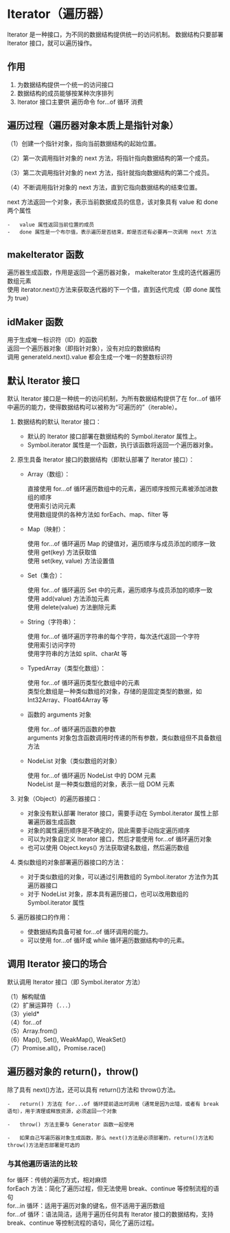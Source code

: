 # Iterator（遍历器）

Iterator 是一种接口，为不同的数据结构提供统一的访问机制。
数据结构只要部署 Iterator 接口，就可以遍历操作。

## 作用

1. 为数据结构提供一个统一的访问接口
2. 数据结构的成员能够按某种次序排列
3. Iterator 接口主要供 遍历命令 for...of 循环 消费

## 遍历过程（遍历器对象本质上是指针对象）

（1）创建一个指针对象，指向当前数据结构的起始位置。

（2）第一次调用指针对象的 next 方法，将指针指向数据结构的第一个成员。

（3）第二次调用指针对象的 next 方法，指针就指向数据结构的第二个成员。

（4）不断调用指针对象的 next 方法，直到它指向数据结构的结束位置。

next 方法返回一个对象，表示当前数据成员的信息，该对象具有 value 和 done 两个属性

    -   value 属性返回当前位置的成员
    -   done 属性是一个布尔值，表示遍历是否结束，即是否还有必要再一次调用 next 方法

## makeIterator 函数

遍历器生成函数，作用是返回一个遍历器对象， makeIterator 生成的迭代器遍历数组元素           
使用 iterator.next()方法来获取迭代器的下一个值，直到迭代完成（即 done 属性为 true）        

## idMaker 函数

用于生成唯一标识符（ID）的函数            
返回一个遍历器对象（即指针对象），没有对应的数据结构            
调用 generateId.next().value 都会生成一个唯一的整数标识符            

## 默认 Iterator 接口

默认 Iterator 接口是一种统一的访问机制，为所有数据结构提供了在 for...of 循环中遍历的能力，使得数据结构可以被称为“可遍历的”（iterable）。

1. 数据结构的默认 Iterator 接口：

    - 默认的 Iterator 接口部署在数据结构的 Symbol.iterator 属性上。         
    - Symbol.iterator 属性是一个函数，执行该函数将返回一个遍历器对象。          

2. 原生具备 Iterator 接口的数据结构（即默认部署了 Iterator 接口）：

    - Array（数组）：

        直接使用 for...of 循环遍历数组中的元素，遍历顺序按照元素被添加进数组的顺序                 
        使用索引访问元素                
        使用数组提供的各种方法如 forEach、map、filter 等            

    - Map（映射）：

        使用 for...of 循环遍历 Map 的键值对，遍历顺序与成员添加的顺序一致                 
        使用 get(key) 方法获取值           
        使用 set(key, value) 方法设置值           

    - Set（集合）：

        使用 for...of 循环遍历 Set 中的元素，遍历顺序与成员添加的顺序一致             
        使用 add(value) 方法添加元素          
        使用 delete(value) 方法删除元素           

    - String（字符串）：

        使用 for...of 循环遍历字符串的每个字符，每次迭代返回一个字符            
        使用索引访问字符         
        使用字符串的方法如 split、charAt 等              

    - TypedArray（类型化数组）：

        使用 for...of 循环遍历类型化数组中的元素          
        类型化数组是一种类似数组的对象，存储的是固定类型的数据，如 Int32Array、Float64Array 等               

    - 函数的 arguments 对象

        使用 for...of 循环遍历函数的参数             
        arguments 对象包含函数调用时传递的所有参数，类似数组但不具备数组方法          

    - NodeList 对象（类似数组的对象）

        使用 for...of 循环遍历 NodeList 中的 DOM 元素             
        NodeList 是一种类似数组的对象，表示一组 DOM 元素              

3. 对象（Object）的遍历器接口：

    - 对象没有默认部署 Iterator 接口，需要手动在 Symbol.iterator 属性上部署遍历器生成函数              
    - 对象的属性遍历顺序是不确定的，因此需要手动指定遍历顺序            
    - 可以为对象自定义 Iterator 接口，然后才能使用 for...of 循环遍历对象
    - 也可以使用 Object.keys() 方法获取键名数组，然后遍历数组

4. 类似数组的对象部署遍历器接口的方法：

    - 对于类似数组的对象，可以通过引用数组的 Symbol.iterator 方法作为其遍历器接口
    - 对于 NodeList 对象，原本具有遍历接口，也可以改用数组的 Symbol.iterator 属性

5. 遍历器接口的作用：

    - 使数据结构具备可被 for...of 循环调用的能力。
    - 可以使用 for...of 循环或 while 循环遍历数据结构中的元素。

## 调用 Iterator 接口的场合

默认调用 Iterator 接口（即 Symbol.iterator 方法）

（1）解构赋值            
（2）扩展运算符（`...`）             
（3）yield\*          
（4）for...of         
（5）Array.from()          
（6）Map(), Set(), WeakMap(), WeakSet()           
（7）Promise.all()，Promise.race()              

## 遍历器对象的 return()，throw()

除了具有 next()方法，还可以具有 return()方法和 throw()方法。

    -   return() 方法在 for...of 循环提前退出时调用（通常是因为出错，或者有 break 语句），用于清理或释放资源，必须返回一个对象

    -   throw() 方法主要与 Generator 函数一起使用

    -   如果自己写遍历器对象生成函数，那么 next()方法是必须部署的，return()方法和 throw()方法是否部署是可选的

### 与其他遍历语法的比较

for 循环：传统的遍历方式，相对麻烦               
forEach 方法：简化了遍历过程，但无法使用 break、continue 等控制流程的语句            
for...in 循环：适用于遍历对象的键名，但不适用于遍历数组               
for...of 循环：语法简洁，适用于遍历任何具有 Iterator 接口的数据结构，支持 break、continue 等控制流程的语句，简化了遍历过程。           
